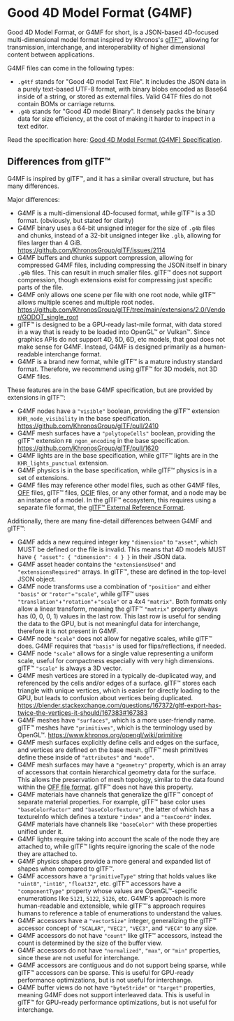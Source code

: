 # Good 4D Model Format (G4MF)

Good 4D Model Format, or G4MF for short, is a JSON-based 4D-focused multi-dimensional model format inspired by Khronos's [glTF™](https://github.com/KhronosGroup/glTF), allowing for transmission, interchange, and interoperability of higher dimensional content between applications.

G4MF files can come in the following types:
- `.g4tf` stands for "Good 4D model Text File". It includes the JSON data in a purely text-based UTF-8 format, with binary blobs encoded as Base64 inside of a string, or stored as external files. Valid G4TF files do not contain BOMs or carriage returns.
- `.g4b` stands for "Good 4D model Binary". It densely packs the binary data for size efficiency, at the cost of making it harder to inspect in a text editor.

Read the specification here: [Good 4D Model Format (G4MF) Specification](specification/specification.md).

## Differences from glTF™

G4MF is inspired by glTF™, and it has a similar overall structure, but has many differences.

Major differences:

- G4MF is a multi-dimensional 4D-focused format, while glTF™ is a 3D format. (obviously, but stated for clarity)
- G4MF binary uses a 64-bit unsigned integer for the size of `.g4b` files and chunks, instead of a 32-bit unsigned integer like `.glb`, allowing for files larger than 4 GiB. https://github.com/KhronosGroup/glTF/issues/2114
- G4MF buffers and chunks support compression, allowing for compressed G4MF files, including compressing the JSON itself in binary `.g4b` files. This can result in much smaller files. glTF™ does not support compression, though extensions exist for compressing just specific parts of the file.
- G4MF only allows one scene per file with one root node, while glTF™ allows multiple scenes and multiple root nodes. https://github.com/KhronosGroup/glTF/tree/main/extensions/2.0/Vendor/GODOT_single_root
- glTF™ is designed to be a GPU-ready last-mile format, with data stored in a way that is ready to be loaded into OpenGL™ or Vulkan™. Since graphics APIs do not support 4D, 5D, 6D, etc models, that goal does not make sense for G4MF. Instead, G4MF is designed primarily as a human-readable interchange format.
- G4MF is a brand new format, while glTF™ is a mature industry standard format. Therefore, we recommend using glTF™ for 3D models, not 3D G4MF files.

These features are in the base G4MF specification, but are provided by extensions in glTF™:

- G4MF nodes have a `"visible"` boolean, providing the glTF™ extension `KHR_node_visibility` in the base specification. https://github.com/KhronosGroup/glTF/pull/2410
- G4MF mesh surfaces have a `"polytopeCells"` boolean, providing the glTF™ extension `FB_ngon_encoding` in the base specification. https://github.com/KhronosGroup/glTF/pull/1620
- G4MF lights are in the base specification, while glTF™ lights are in the `KHR_lights_punctual` extension.
- G4MF physics is in the base specification, while glTF™ physics is in a set of extensions.
- G4MF files may reference other model files, such as other G4MF files, [OFF](https://en.wikipedia.org/wiki/OFF_%28file_format%29) files, glTF™ files, [OCIF](https://github.com/ocwg/spec) files, or any other format, and a node may be an instance of a model. In the glTF™ ecosystem, this requires using a separate file format, the [glTF™ External Reference Format](https://github.com/KhronosGroup/glTF-External-Reference).

Additionally, there are many fine-detail differences between G4MF and glTF™:

- G4MF adds a new required integer key `"dimension"` to `"asset"`, which MUST be defined or the file is invalid. This means that 4D models MUST have `{ "asset": { "dimension": 4 } }` in their JSON data.
- G4MF asset header contains the `"extensionsUsed"` and `"extensionsRequired"` arrays. In glTF™, these are defined in the top-level JSON object.
- G4MF node transforms use a combination of `"position"` and either `"basis"` or `"rotor"`+`"scale"`, while glTF™ uses `"translation"`+`"rotation"`+`"scale"` or a 4x4 `"matrix"`. Both formats only allow a linear transform, meaning the glTF™ `"matrix"` property always has (0, 0, 0, 1) values in the last row. This last row is useful for sending the data to the GPU, but is not meaningful data for interchange, therefore it is not present in G4MF.
- G4MF node `"scale"` does not allow for negative scales, while glTF™ does. G4MF requires that `"basis"` is used for flips/reflections, if needed.
- G4MF node `"scale"` allows for a single value representing a uniform scale, useful for compactness especially with very high dimensions. glTF™ `"scale"` is always a 3D vector.
- G4MF mesh vertices are stored in a typically de-duplicated way, and referenced by the cells and/or edges of a surface. glTF™ stores each triangle with unique vertices, which is easier for directly loading to the GPU, but leads to confusion about vertices being duplicated. https://blender.stackexchange.com/questions/167372/gltf-export-has-twice-the-vertices-it-should/167383#167383
- G4MF meshes have `"surfaces"`, which is a more user-friendly name. glTF™ meshes have `"primitives"`, which is the terminology used by OpenGL™. https://www.khronos.org/opengl/wiki/primitive
- G4MF mesh surfaces explicitly define cells and edges on the surface, and vertices are defined on the base mesh. glTF™ mesh primitives define these inside of `"attributes"` and `"mode"`.
- G4MF mesh surfaces may have a `"geometry"` property, which is an array of accessors that contain hierarchical geometry data for the surface. This allows the preservation of mesh topology, similar to the data found within the [OFF file format](https://en.wikipedia.org/wiki/OFF_%28file_format%29). glTF™ does not have this property.
- G4MF materials have channels that generalize the glTF™ concept of separate material properties. For example, glTF™ base color uses `"baseColorFactor"` and `"baseColorTexture"`, the latter of which has a textureInfo which defines a texture `"index"` and a `"texCoord"` index. G4MF materials have channels like `"baseColor"` with these properties unified under it.
- G4MF lights require taking into account the scale of the node they are attached to, while glTF™ lights require ignoring the scale of the node they are attached to.
- G4MF physics shapes provide a more general and expanded list of shapes when compared to glTF™.
- G4MF accessors have a `"primitiveType"` string that holds values like `"uint8"`, `"int16"`, `"float32"`, etc. glTF™ accessors have a `"componentType"` property whose values are OpenGL™-specific enumerations like `5121`, `5122`, `5126`, etc. G4MF's approach is more human-readable and extensible, while glTF™'s approach requires humans to reference a table of enumerations to understand the values.
- G4MF accessors have a `"vectorSize"` integer, generalizing the glTF™ accessor concept of `"SCALAR"`, `"VEC2"`, `"VEC3"`, and `"VEC4"` to any size.
- G4MF accessors do not have `"count"` like glTF™ accessors, instead the count is determined by the size of the buffer view.
- G4MF accessors do not have `"normalized"`, `"max"`, or `"min"` properties, since these are not useful for interchange.
- G4MF accessors are contiguous and do not support being sparse, while glTF™ accessors can be sparse. This is useful for GPU-ready performance optimizations, but is not useful for interchange.
- G4MF buffer views do not have `"byteStride"` or `"target"` properties, meaning G4MF does not support interleaved data. This is useful in glTF™ for GPU-ready performance optimizations, but is not useful for interchange.
